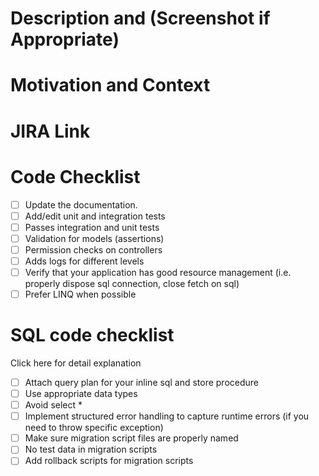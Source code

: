 # Description and (Screenshot if Appropriate)


# Motivation and Context


# JIRA Link


# Code Checklist 
 - [ ] Update the documentation.
 - [ ] Add/edit unit and integration tests
 - [ ] Passes integration and unit tests
 - [ ] Validation for models (assertions)
 - [ ] Permission checks on controllers
 - [ ] Adds logs for different levels
 - [ ] Verify that your application has good resource management (i.e. properly dispose sql connection, close fetch on sql)
 - [ ] Prefer LINQ when possible

# SQL code checklist
Click here for detail explanation

 - [ ] Attach query plan for your inline sql and store procedure
 - [ ] Use appropriate data types
 - [ ] Avoid select *
 - [ ] Implement structured error handling to capture runtime errors (if you need to throw specific exception)
 - [ ] Make sure migration script files are properly named
 - [ ] No test data in migration scripts
 - [ ] Add rollback scripts for migration scripts
